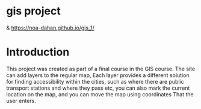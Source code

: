 # gis project
& https://noa-dahan.github.io/gis_1/

# Introduction

This project was created as part of a final course in the GIS course. 
The site can add layers to the regular map, Each layer provides a different solution for finding accessibility within the cities,
such as where there are public transport stations and where they pass etc,
you can also mark the current location on the map, and you can move the map using coordinates That the user enters.
